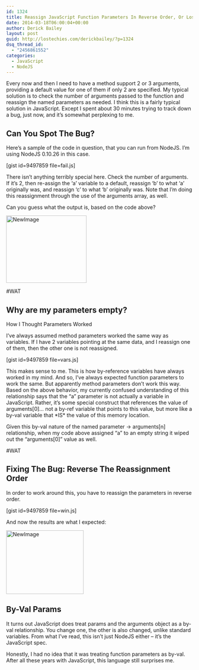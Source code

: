 ```yaml
---
id: 1324
title: Reassign JavaScript Function Parameters In Reverse Order, Or Lose Your Params
date: 2014-03-18T06:00:04+00:00
author: Derick Bailey
layout: post
guid: http://lostechies.com/derickbailey/?p=1324
dsq_thread_id:
  - "2456861552"
categories:
  - JavaScript
  - NodeJS
---
```

Every now and then I need to have a method support 2 or 3 arguments, providing a default value for one of them if only 2 are specified. My typical solution is to check the number of arguments passed to the function and reassign the named parameters as needed. I think this is a fairly typical solution in JavaScript. Except I spent about 30 minutes trying to track down a bug, just now, and it&#8217;s somewhat perplexing to me.

## Can You Spot The Bug?

Here&#8217;s a sample of the code in question, that you can run from NodeJS. I&#8217;m using NodeJS 0.10.26 in this case.

[gist id=9497859 file=fail.js]

There isn&#8217;t anything terribly special here. Check the number of arguments. If it&#8217;s 2, then re-assign the &#8216;a&#8217; variable to a default, reassign &#8216;b&#8217; to what &#8216;a&#8217; originally was, and reassign &#8216;c&#8217; to what &#8216;b&#8217; originally was. Note that I&#8217;m doing this reassignment through the use of the arguments array, as well.

Can you guess what the output is, based on the code above?

<img style="margin-left: auto;margin-right: auto" src="http://lostechies.com/derickbailey/files/2014/03/NewImage7.png" alt="NewImage" width="217" height="182" border="0" />

#WAT

## Why are my parameters empty?

How I Thought Parameters Worked

I&#8217;ve always assumed method parameters worked the same way as variables. If I have 2 variables pointing at the same data, and I reassign one of them, then the other one is not reassigned.

[gist id=9497859 file=vars.js]

This makes sense to me. This is how by-reference variables have always worked in my mind. And so, I&#8217;ve always expected function parameters to work the same. But apparently method parameters don&#8217;t work this way. Based on the above behavior, my currently confused understanding of this relationship says that the &#8220;a&#8221; parameter is not actually a variable in JavaScript. Rather, it&#8217;s some special construct that references the value of arguments[0]&#8230; not a by-ref variable that points to this value, but more like a by-val variable that \*IS\* the value of this memory location. 

Given this by-val nature of the named parameter -> arguments[n] relationship, when my code above assigned &#8220;a&#8221; to an empty string it wiped out the &#8220;arguments[0]&#8221; value as well. 

#WAT

## Fixing The Bug: Reverse The Reassignment Order

In order to work around this, you have to reassign the parameters in reverse order. 

[gist id=9497859 file=win.js]

And now the results are what I expected:

<img style="margin-left: auto;margin-right: auto" src="http://lostechies.com/derickbailey/files/2014/03/NewImage8.png" alt="NewImage" width="209" height="172" border="0" />

## By-Val Params

It turns out JavaScript does treat params and the arguments object as a by-val relationship. You change one, the other is also changed, unlike standard variables. From what I&#8217;ve read, this isn&#8217;t just NodeJS either &#8211; it&#8217;s the JavaScript spec.

Honestly, I had no idea that it was treating function parameters as by-val. After all these years with JavaScript, this language still surprises me.